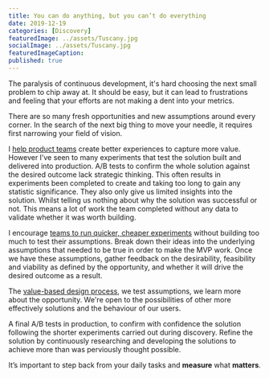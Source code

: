 ```yaml
---
title: You can do anything, but you can’t do everything
date: 2019-12-19
categories: [Discovery]
featuredImage: ../assets/Tuscany.jpg
socialImage: ../assets/Tuscany.jpg
featuredImageCaption: 
published: true
---
```


The paralysis of continuous development, it's hard choosing the next small problem to chip away at. It should be easy, but it can lead to frustrations and feeling that your efforts are not making a dent into your metrics. 

There are so many fresh opportunities and new assumptions around every corner. In the search of the next big thing to move your needle, it requires first narrowing your field of vision. 

I [help product teams](https://rsimms.com/) create better experiences to capture more value. However I’ve seen to many experiments that test the solution built and delivered into production. A/B tests to confirm the whole solution against the desired outcome lack strategic thinking. This often results in experiments been completed to create and taking too long to gain any statistic significance. They also only give us limited insights into the solution. Whilst telling us nothing about why the solution was successful or not. This means a lot of work the team completed without any data to validate whether it was worth building.

I encourage [teams to run quicker, cheaper experiments](/horses-for-courses) without building too much to test their assumptions. Break down their ideas into the underlying assumptions that needed to be true in order to make the MVP work. Once we have these assumptions, gather feedback on the desirability, feasibility and viability as defined by the opportunity, and whether it will drive the desired outcome as a result. 

The [value-based design process](/reuleaux-triangle), we test assumptions, we learn more about the opportunity. We're open to the possibilities of other more effectively solutions and the behaviour of our users.

A final A/B tests in production, to confirm with confidence the solution following the shorter experiments carried out during discovery. Refine the solution by continuously researching and developing the solutions to achieve more than was perviously thought possible. 

It’s important to step back from your daily tasks and **measure** what **matters**.